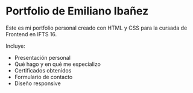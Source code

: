 # Portfolio de Emiliano Ibañez

Este es mi portfolio personal creado con HTML y CSS para la cursada de Frontend en IFTS 16.

Incluye:

- Presentación personal
- Qué hago y en qué me especializo
- Certificados obtenidos
- Formulario de contacto
- Diseño responsive


